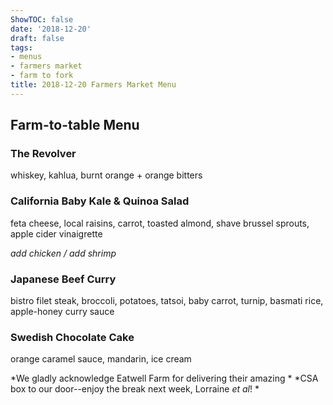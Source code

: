 ```yaml
---
ShowTOC: false
date: '2018-12-20'
draft: false
tags:
- menus
- farmers market
- farm to fork
title: 2018-12-20 Farmers Market Menu
---
```


## Farm\-to\-table Menu

### The Revolver

whiskey, kahlua, burnt orange \+ orange bitters

### California Baby Kale & Quinoa Salad

feta cheese, local raisins, carrot, toasted almond,
shave brussel sprouts, apple cider vinaigrette

*add chicken / add shrimp*

### Japanese Beef Curry

bistro filet steak, broccoli, potatoes, tatsoi, baby carrot,
turnip, basmati rice, apple\-honey curry sauce

### Swedish Chocolate Cake

orange caramel sauce, mandarin, ice cream


*We gladly acknowledge Eatwell Farm for delivering their amazing *
*CSA box to our door\-\-enjoy the break next week, Lorraine *et al*\! *
